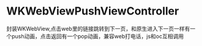 # WKWebViewPushViewController
封装WKWebView,点击web里的链接跳转到下一页，和原生进入下一页一样有一个push动画，点击返回有一个pop动画，兼容web打电话，js和oc互相调用
